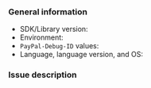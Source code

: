 <!-- ** General notice: if you have an API issue, see our [REST API issues](https://github.com/paypal/PayPal-REST-API-issues) repository, or contact [PayPal Tech Support](https://developer.paypal.com/support/). ** -->
### General information

* SDK/Library version: <!-- Example: 4.7.2 -->
* Environment: <!-- Is this issue in Sandbox or Production? -->
* `PayPal-Debug-ID` values: <!-- Report PayPal-Debug-IDs from any logs -->
* Language, language version, and OS: <!-- Example: Java 1.8.0_101-b13 on Ubuntu 16.10 -->

### Issue description

<!-- To help us quickly reproduce your issue, include as many details as possible, such as logs, steps to reproduce, and so on.  If the issue reports a new feature, follow the [user story](https://en.wikipedia.org/wiki/User_story) format to clearly describe the use case. -->
